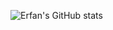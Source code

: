 ![Erfan's GitHub stats](https://github-readme-stats.vercel.app/api?username=ERFANFATHI-E&show_icons=true&theme=blue-green)
